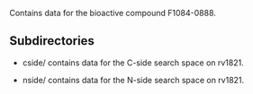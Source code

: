 Contains data for the bioactive compound F1084-0888.

## Subdirectories

- cside/ contains data for the C-side search space on rv1821.

- nside/ contains data for the N-side search space on rv1821.

